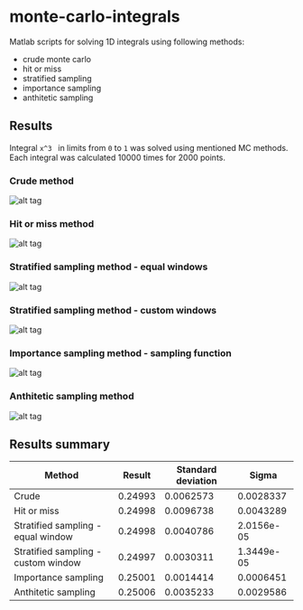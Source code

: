 # monte-carlo-integrals

Matlab scripts for solving 1D integrals using following methods:
* crude monte carlo
* hit or miss
* stratified sampling
* importance sampling
* anthitetic sampling


## Results

Integral ```x^3 ``` in limits from ```0``` to ```1``` was solved using mentioned MC methods. Each integral was calculated 10000 times for 2000 points.

### Crude method

![alt tag](https://raw.github.com/b3rnoulli/monte-carlo-integrals/master/pictures/Crude.png)

### Hit or miss method
![alt tag](https://raw.github.com/b3rnoulli/monte-carlo-integrals/master/pictures/Hit_or_miss.png)

### Stratified sampling method - equal windows
![alt tag](https://raw.github.com/b3rnoulli/monte-carlo-integrals/master/pictures/Stratified_sampling_equal_windows.png)

### Stratified sampling method - custom windows
![alt tag](https://raw.github.com/b3rnoulli/monte-carlo-integrals/master/pictures/Stratified_sampling_custom_window.png)

### Importance sampling method - sampling function 
![alt tag](https://raw.github.com/b3rnoulli/monte-carlo-integrals/master/pictures/Importance_sampling.png)

### Anthitetic sampling method 
![alt tag](https://raw.github.com/b3rnoulli/monte-carlo-integrals/master/pictures/Anthitetic.png)


## Results summary

| Method  | Result | Standard deviation | Sigma | 
| ------------- | ------------- | ------------- | ------------- |
| Crude  | 0.24993 | 0.0062573 | 0.0028337 |
| Hit or miss  | 0.24998 | 0.0096738 | 0.0043289 | 
| Stratified sampling - equal window  | 0.24998 | 0.0040786 | 2.0156e-05 |
| Stratified sampling - custom window | 0.24997 | 0.0030311 | 1.3449e-05 |
| Importance sampling  | 0.25001 | 0.0014414 | 0.0006451 |
| Anthitetic sampling  | 0.25006 | 0.0035233 | 0.0029586 |


